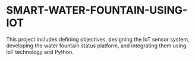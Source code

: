 # SMART-WATER-FOUNTAIN-USING-IOT

This project includes defining objectives, designing the IoT sensor system, developing the water fountain status platform, and integrating them using IoT technology and Python.
